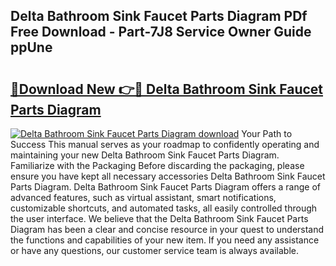 ## Delta Bathroom Sink Faucet Parts Diagram PDf Free Download - Part-7J8 Service Owner Guide ppUne

# <h2><a href="http://dfsaem.blite.top/?on=Delta+Bathroom+Sink+Faucet+Parts+Diagram">🔗Download New 👉🔴 Delta Bathroom Sink Faucet Parts Diagram</a></h2>

[![Delta Bathroom Sink Faucet Parts Diagram download](https://i.imgur.com/lujVjoI.png)](http://dfsaem.blite.top/?on=Delta+Bathroom+Sink+Faucet+Parts+Diagram)
Your Path to Success This manual serves as your roadmap to confidently operating and maintaining your new Delta Bathroom Sink Faucet Parts Diagram. Familiarize with the Packaging Before discarding the packaging, please ensure you have kept all necessary accessories Delta Bathroom Sink Faucet Parts Diagram. Delta Bathroom Sink Faucet Parts Diagram offers a range of advanced features, such as virtual assistant, smart notifications, customizable shortcuts, and automated tasks, all easily controlled through the user interface. We believe that the Delta Bathroom Sink Faucet Parts Diagram has been a clear and concise resource in your quest to understand the functions and capabilities of your new item. If you need any assistance or have any questions, our customer service team is always available.
